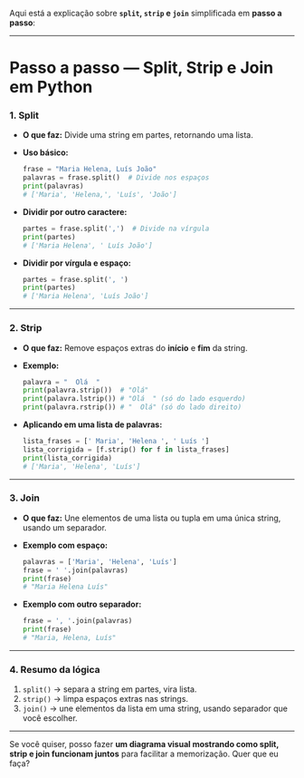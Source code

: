 Aqui está a explicação sobre **`split`, `strip` e `join`** simplificada em **passo a passo**:

---

# Passo a passo — Split, Strip e Join em Python

### 1. **Split**

* **O que faz:** Divide uma string em partes, retornando uma lista.
* **Uso básico:**

  ```python
  frase = "Maria Helena, Luís João"
  palavras = frase.split()  # Divide nos espaços
  print(palavras)
  # ['Maria', 'Helena,', 'Luís', 'João']
  ```
* **Dividir por outro caractere:**

  ```python
  partes = frase.split(',')  # Divide na vírgula
  print(partes)
  # ['Maria Helena', ' Luís João']
  ```
* **Dividir por vírgula e espaço:**

  ```python
  partes = frase.split(', ')
  print(partes)
  # ['Maria Helena', 'Luís João']
  ```

---

### 2. **Strip**

* **O que faz:** Remove espaços extras do **início** e **fim** da string.

* **Exemplo:**

  ```python
  palavra = "  Olá  "
  print(palavra.strip())  # "Olá"
  print(palavra.lstrip()) # "Olá  " (só do lado esquerdo)
  print(palavra.rstrip()) # "  Olá" (só do lado direito)
  ```

* **Aplicando em uma lista de palavras:**

  ```python
  lista_frases = [' Maria', 'Helena ', ' Luís ']
  lista_corrigida = [f.strip() for f in lista_frases]
  print(lista_corrigida)
  # ['Maria', 'Helena', 'Luís']
  ```

---

### 3. **Join**

* **O que faz:** Une elementos de uma lista ou tupla em uma única string, usando um separador.
* **Exemplo com espaço:**

  ```python
  palavras = ['Maria', 'Helena', 'Luís']
  frase = ' '.join(palavras)
  print(frase)
  # "Maria Helena Luís"
  ```
* **Exemplo com outro separador:**

  ```python
  frase = ', '.join(palavras)
  print(frase)
  # "Maria, Helena, Luís"
  ```

---

### 4. **Resumo da lógica**

1. `split()` → separa a string em partes, vira lista.
2. `strip()` → limpa espaços extras nas strings.
3. `join()` → une elementos da lista em uma string, usando separador que você escolher.

---

Se você quiser, posso fazer **um diagrama visual mostrando como split, strip e join funcionam juntos** para facilitar a memorização. Quer que eu faça?
